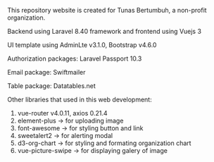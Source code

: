 This repository website is created for Tunas Bertumbuh, a non-profit organization.

Backend using Laravel 8.40 framework and frontend using Vuejs 3

UI template using AdminLte v3.1.0, Bootstrap v4.6.0

Authorization packages: Laravel Passport 10.3

Email package: Swiftmailer

Table package: Datatables.net

Other libraries that used in this web development: 
1. vue-router v4.0.11, axios 0.21.4
2. element-plus -> for uploading image
3. font-awesome -> for styling button and link
4. sweetalert2 -> for alerting modal
5. d3-org-chart -> for styling and formating organization chart
6. vue-picture-swipe -> for displaying galery of image
